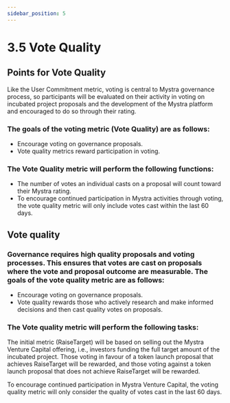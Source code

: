 ```yaml
---
sidebar_position: 5
---
```


# 3.5 Vote Quality

## Points for Vote Quality

Like the User Commitment metric, voting is central to Mystra governance process, so participants will be evaluated on their activity in voting on incubated project proposals and the development of the Mystra platform and encouraged to do so through their rating.

### The goals of the voting metric (Vote Quality) are as follows:

- Encourage voting on governance proposals.
- Vote quality metrics reward participation in voting.

### The Vote Quality metric will perform the following functions:

- The number of votes an individual casts on a proposal will count toward their Mystra rating.
- To encourage continued participation in Mystra activities through voting, the vote quality metric will only include votes cast within the last 60 days.

## Vote quality

### Governance requires high quality proposals and voting processes. This ensures that votes are cast on proposals where the vote and proposal outcome are measurable. The goals of the vote quality metric are as follows:

- Encourage voting on governance proposals.
- Vote quality rewards those who actively research and make informed decisions and then cast quality votes on proposals.

### The Vote quality metric will perform the following tasks:

The initial metric (RaiseTarget) will be based on selling out the Mystra Venture Capital offering, i.e., investors funding the full target amount of the incubated project. Those voting in favour of a token launch proposal that achieves RaiseTarget will be rewarded, and those voting against a token launch proposal that does not achieve RaiseTarget will be rewarded.

To encourage continued participation in Mystra Venture Capital, the voting quality metric will only consider the quality of votes cast in the last 60 days.
